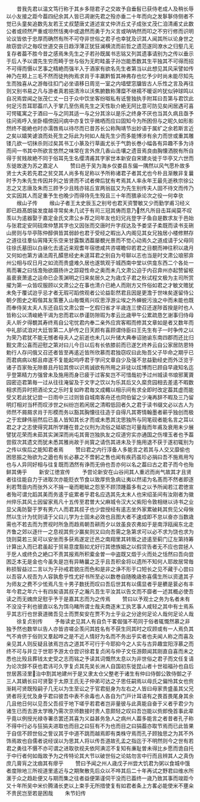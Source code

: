 <!-- { "loadSidebar": true } -->
　　昔我先君以温文笃行称于其乡多隠君子之交故予自垂髫已获侍老成人及稍长辱以小友接之距今葢四纪余其人皆已凋谢先君之殁亦垂二十年而向之发鬖鬖侍侧者不觉已头童矣追数先友若王丈叔楚唐丈道述宣丈仲济丘丈子成张丈茂仁洎清甫丈此数公者或颀然严重或坦然恬夷中或退然而勇于为义言或呐呐然而叩之不穷行修而识明论议皆依于忠厚而确然有所不可夺非世俗之君子也幸犹及识其人闻其所以论身世之故窃尝识之毎叹世道交丧日趋浮薄正犹狂澜横流而前哲之遗范遂同潦水之归壑几无复存者葢不胜今昔之感焉朱先生之子若孙既属书志铭又列其遗事请别为之传以垂示于后人予以谓先生穷而畸于世与俗为无町畦虽子孙岂能悉数其生平独其不可得而招不可得而慑以艺事之精絶而强半入于酒家有欲名先生者第当以此想见其风采譬如传神乃在颊上三毛不然而徒拘拘焉求肖于丰羸黔晳其神弗存也忆予少时尚未能尽知先生而独喜从之游毎往扣门必坐语移日周览一室之内墙壁窓牖皆古人乐性之言及再往则又别书易之凡与游者真若挹清泠以沃焦腑数称薄糜不继襦不暖讴吟犹似钟球鸣以自况焉尝闻之张茂仁丈一日于众中饮坐客纷呶私有诋訾独执手附耳曰吾第与君饮此何足污吾耳耶葢爪入于掌几至伤焉先生之天性耿介絶无阿比意可防见矣闲居遇可喜可愕辄寓之于酒曰一与之同其适一与之分其涂以是乐之终身不厌也当其久病且亟予往问焉呼入坐卧榻傍因问病中亦复饮乎微哂而应曰固知今为所困但与之昵久如形影然终不能絶也时亦濡唇焉以待尽而已昔苏长公称陶靖节出妙语于属纩之余若斯言近之矣以嬉笑谑浪而处死生之际此为何如人哉先生少而多能博涉有余力而世或重其雕镂几欲一切抹杀则过矣其书工小篆及行草画尤长于气韵长巻小幅各有异趣不多为诗而间一书其中所欲言悠然之味常在言外庶几香山击壤之遗音焉良由胸懐洒脱有所自得于贫贱故絶不同于俗耳先生名缨清甫其字家世本新安自宋建炎徙于华亭又六世而东徙故遂为苏之嘉定人
　　赞曰邑于吴为海乡仅娄县东偏一隅然以风气愿朴故多贤士大夫若先君之贫交其人尚多有足称以予所称诸君子者其尤也今朴且渐散非复曩时予为朱先生传因并列之皆贤而不试者俾后犹有考焉其人率永年王最先逝秩宗徐公志之又志唐及朱而三顾予少且贱亦铭丘宣两翁兹又为先生别传夫人固不待文而传乃文实因其人而足重予生也晚少而得侍先生殁且三十年而猥承论次之役一何幸欤
　　缑山子传
　　缑山子者王太史辰玉之别号也君天资警敏又少而勤学甫习经义即已趋髙朗骏发度越寻常矣未几试于有司三冠其俦而意乃然凡所目击耳闻莫不叹羡以为逺器娶于嘉定金氏文肃公乡荐之同年友也妇兄兆登字子鱼自是数求友于邑始与张君定安同砚席仲慧其字也又因张而交唐时升字叔达及予娄坚子柔既而读书支硎山房则与华亭陈仲醇俱皆其弱龄也君于受经之暇出入内阁见其女兄独居小楼修黙存之道往往羣仙宵降天乐空来甘露飘洒葢屡覩光景而不觉心动焉久之道成请于父母同往徐氏墓田以白昼化去逺近来观耆年宿徳咸共咨嗟瞻仰若君之目覩而神往积以歳月又何如也第方诵法周孔醰思经史未遑耳君之别自为号聊以志也当是时文肃公琅邪弇州公相与叹日月之如流而贵盛难久居也遂筑观于城西南中堂以供龛东西二个各处一焉而署之曰恬澹殆欲蹑扬许之踪窥性命之奥而未几文肃公迫于内召弇州亦起赞留枢虽裵衰萧逺之运命已企羡渊明之归来矣居久之为歳戊子君之秋试程文极为主司所赏擢为第一众皆叹服顾以文肃公之在事也清介已絶人而刚方又忤俗如君之才敏文赡犹未免于覆试迨乎忌才者无瑕可蹈傍观者公论益彰然君且因是更澹于世味矣遂留侍公朝夕图史之暇偕其友策蹇入山毎慨焉兴叹思浮游尘埃之外蝉蜕污浊之中而未能也既而奉侍吴太夫人东还自后文肃公尝一乞假归省才半歳连三使召还遂陟首揆是时也人皆称公以清峻絶干谒为忠而君以恭谨防隙瑕为孝云比歳甲午公累疏恳乞谢事归侍母夫人昕夕得覩其寿终焉自公宅忧君内奉二亲外应宾客暇而修其文章如是者又数年而中礼部试洎对大廷皆第二人胪传之日天颜有喜顾谓侍臣曰王先生有子一时争传之以为荣乃君犹不能无憾者母夫人之前逝也未几以升储大典奉诏驰谕东南四郡而还比归觐文肃公喜而迎慰之第对曰儿今日以后有长依膝前而已遂乞终养云自公家居防恩特勅行人存问俄又召还者皆至再逺近皆所欣慕而君独窃叹曰此殆吾父子毕命之期乎已而君病病以郁且瘁遂不复能起呜呼君于学问文章自少及强不怠益勤经史而外泛览于诸子百家殆无隙晷且丹铅其傍以识焉诚欲有所用之非徒以炫博而已顾自早歳知名迄乎登第精力方强曾未及施用而身已疲于过客矣岂不可惜哉初予过州城读书琅邪蓠薋园密迩君第毎一过从往往淹留及于文字之饮以为乐其后又久縻贲园相去差逺不暇数相求而异时把酒论文之乐时复如昨君毎文成輙以相示间有求全即时改定葢其虚而能受又若此犹记尝一日雨中三过则皆自城南客舟还也冏伯留之少淹再辞不暇及三乃留明灯相对当杯而叹涉世之纠纷岂若闲居之清暇低回者久之君于读书缀文必以古人为师然不屑屑求肖于形模而务以豁其胸懐往往造于自得凡其寄情翰墨者蕲乎独创而极之于宏肆伟丽然后已虽人皆知其长才而或未悉其沈思独所与同笔砚者能名言之耳以君之才之志使得究其所学踵在昔之仪刑为流俗之砥砺岂可量哉而年甫及衰用未少展譬犹花荣而未茹其实渊深而尚屯其膏岂独执友之叹道穷实亦通国之伤埋玉者也予葢尝叙次其遗文而犹未悉其雅尚故于尚寳之请伤其进未及于施用退不获于遂初辄别为之传以俟后之能知君者焉
　　赞曰君之内行淳备人多能言之若其与人交又靡偷也困思振之殆欲为之遒也有长必暴之不啻躬之售也闻有疾药虽珍必捐曰吾不施焉用勼也与人异同好相与往复既而洒然有诤而无侜也吾亦何以名之葢曰古之君子而今也殆鲜其俦乎
　　新安江徳宣传
　　予尝论新安在山谷间其人重迟而尚气故其才且贤者往往能自力于进取次亦能贬衣节食以致厚赀急病让夷以然诺为名髙而不然者即逐利若骛啬内而张外义不捐一毫而睚眦之怨至不顾顶踵葢多有之以予所闻若江君徳宣者殆可谓允蹈其美而务逺于疵累者乎君名应选其先太末人也宋绍圣间有汝刚者为徽州倅乐其风土因留家焉凡十五传至君曽大父麻城令汉大父紫阳令敦相继以诗书之业显父禹防娶于罗有男六人而君其叔子也少尝授经有逺志坐外家累破耗其赀见父母愀然以生计为忧则请于父曰儿学为士固未必效也且图大者不速成即不怠以奋亦当数歳需也不若去而为贾视时所急而趋焉朝吾耕而夕以敛虽良农弗如于是南浮瓯闽东北走齐鲁之郊以逐什一之息视其赀少赢矣则又曰向吾需之急第求可以必不求为饶也求为饶则莫若三吴可以安坐而多获焉遂定迁邑之南翔里其转贩之迹逺至蓟门辽左第持筹计算出入而已君虽起于贸易意度豁如尤好行其徳族姻之以假贷告者无不应也尝拯人于戹人或终负之絶口不责其报焉所积槖金曽一中盗既又燬于火而处之恬然曰吾向尝困乏本无是金也今虽失是岂有异畴曩之乏乎且吾积金将以遗所不知何人耶故居常毎称损智益过二言以为子孙戒君貌庄而色和是非之诤不形于口短长之见不藏于心尝曰以吾容人视吾为人容孰愈乎性尤好书所至必以数巻自随晚歳弥喜儒生所以资遣其子为师友之费不少恡焉凡生十男子数抚而叹曰吾后世其有以儒显者乎是穮是蓘必有丰年今君之年六十有四矣语其叔子之瀚凡吾生平汝其以告文而不靡者一述其概必使吾读之而无媿庶足慰乎予于是嘉其志而为之传焉
　　赞曰以予观士之务为名者未有不没没于利也彼直以名为饵乌睹所谓士哉夫商逐末工执艺事人咸轻之其中有士焉系乎其志行也世衰道微吾见士而贾矣安在贾不为士乎业之分途何足论人哉何足论人哉
　　徐复贞别传
　　予毎读史见其人有自负干畧倔强不苟同于俗者辄慨然慕之非独予然也数举以告人亦皆咨嗟企羡问其姓名有不获生同其时之叹顾或有一人焉负其气不肯侪于俗则又羣起哗之是不近人情好为名而不务出乎实者也夫闻人称之而喜及亲见其人则反疑且骇焉岂古之道其不可行于今耶抑今之人实与古异趣宜阳浮慕之而终不可与并立于世耶予游太仓尝识徐君复贞闲与仲子文任游颇闻其刚直自喜而未之悉也比殁且葬钱太史受之志而铭之予读其词慨然太息以为非世俗之君子而文任复请为论次辞不获也君讳可久字复贞其先吴长洲人自国初东徙昆山者十世祖福孙也自后世居茜泾里治中割其地建州于是又隶太仓父整老于诸生有仲曰侍御公敦侍御之子三人其嫡长曰可贤娶于太原王氏无子仲弟可达之子思任嗣焉以母氏之偏怜其女也赀渐耗可贤既殁嗣子几无以为生至讼之于官君挺身为左右之人皆曰母家贵盛虽其父兄贤者将无忧及身乎君曰彼吾中表不余毒也人各自为门戸计耳语有之畏首畏尾身其余几且他日何以见吾父吾叔于地下嗟乎若君者岂非量彼与此真能自奋于义者乎君少为诸生已而去游太学晚乃需次京师数接时贵人意颇轻之叹曰吾岂能以赀郎俛首事此辈乎竟以例授光禄寺署丞罢还其喜为义益甚务急人之病州人葢多能言之者昔者孔子称不得中行必与狂狷夫进取也而目之曰狂有不为也而目之曰狷葢亦取节焉而已此皆果于自信不顾世俗之訾议其于中道不跳而越焉即有类株守焉而孔子顾独思之为其不外饰焉故也自儒者说经误以为思其人将以传吾道故孔孟之指迄于不明然则今之世有若君之勇往不慑不亦可谓之进取欤视夫依阿淟涊不复知有亷耻曽未得比乡愿而诡自托于中行者何如哉故予为之传特论其大节以破世俗之论姑勿言中行而且辨其人之真伪庶几膏肓之沈痼其有瘳乎
　　赞曰予闻之州人歳戊子州尝大饥君为粥以食城中饿者度隙地三所视道里逺近与之期聚散先后众以不哗其后二十年再试之野君曰维水所滙于众之趋赴便又与期而集之往者益便第谨伺干没而已葢终一歳乃致其事而竣距今又十年所吴中米价腾涌长吏以上束手无所措使复有如君者条上方畧必能使米不壅籴不贵民岂至若是困哉
　　朱节妇传
